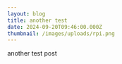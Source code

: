 ```yaml
---
layout: blog
title: another test
date: 2024-09-20T09:46:00.000Z
thumbnail: /images/uploads/rpi.png
---
```

another test post
